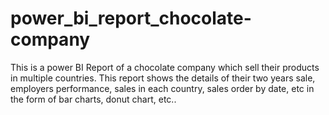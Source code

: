 # power_bi_report_chocolate-company
This is a power BI Report of a chocolate company which sell their products in multiple countries. This report shows the details of their two years sale, employers performance, sales in each country, sales order by date, etc in the form of bar charts, donut chart, etc..
